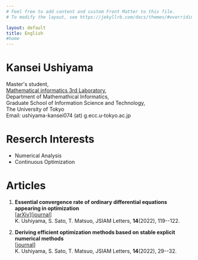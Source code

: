 ```yaml
---
# Feel free to add content and custom Front Matter to this file.
# To modify the layout, see https://jekyllrb.com/docs/themes/#overriding-theme-defaults

layout: default
title: English
#home
---
```

# Kansei Ushiyama

Master's student,<br>
[Mathematical informatics 3rd Laboratory](http://www.sr3.t.u-tokyo.ac.jp/),<br>
Department of Mathemathical Informatics,<br>
Graduate School of Information Science and Technology,<br>
The University of Tokyo<br>
Email: ushiyama-kansei074 (at) g.ecc.u-tokyo.ac.jp

# Reserch Interests

- Numerical Analysis
- Continuous Optimization

# Articles

1. **Essential convergence rate of ordinary differential equations appearing in optimization**<br>
   [[arXiv](https://doi.org/10.48550/arXiv.2206.02599)][[journal](https://doi.org/10.14495/jsiaml.14.119)]<br>
   K. Ushiyama, S. Sato, T. Matsuo, JSIAM Letters, **14**(2022), 119--122.<br>

2. **Deriving efficient optimization methods based on stable explicit numerical methods**<br>
   [[journal](https://doi.org/10.14495/jsiaml.14.29)]<br>
   K. Ushiyama, S. Sato, T. Matsuo, JSIAM Letters, **14**(2022), 29--32.